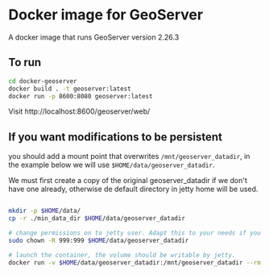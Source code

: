 # Docker image for GeoServer

A docker image that runs GeoServer version 2.26.3

## To run

```bash
cd docker-geoserver
docker build . -t geoserver:latest
docker run -p 8600:8080 geoserver:latest
```

Visit http://localhost:8600/geoserver/web/

## If you want modifications to be persistent

you should add a mount point that overwrites `/mnt/geoserver_datadir`, in the example below
we will use `$HOME/data/geoserver_datadir`.

We must first create a copy of the original geoserver_datadir if we don't have one already,
otherwise de default directory in jetty home will be used.

```bash

mkdir -p $HOME/data/
cp -r ./min_data_dir $HOME/data/geoserver_datadir

# change permissions on to jetty user. Adapt this to your needs if you are not using the default 999:999 user
sudo chown -R 999:999 $HOME/data/geoserver_datadir

# launch the container, the volume should be writable by jetty.
docker run -v $HOME/data/geoserver_datadir:/mnt/geoserver_datadir --rm -d -p 8600:8080 --name geoserver geoserver:latest

```
